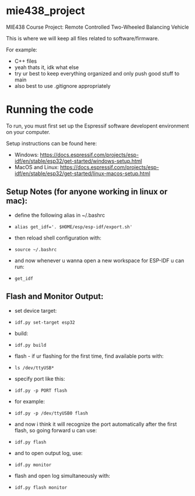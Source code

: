 # mie438_project
MIE438 Course Project: Remote Controlled Two-Wheeled Balancing Vehicle

This is where we will keep all files related to software/firmware.

For example:
- C++ files
- yeah thats it, idk what else
- try ur best to keep everything organized and only push good stuff to main
- also best to use .gitignore appropriately


# Running the code

To run, you must first set up the Espressif software developent environment on your computer.

Setup instructions can be found here:
- Windows: https://docs.espressif.com/projects/esp-idf/en/stable/esp32/get-started/windows-setup.html
- MacOS and Linux: https://docs.espressif.com/projects/esp-idf/en/stable/esp32/get-started/linux-macos-setup.html

## Setup Notes (for anyone working in linux or mac):
- define the following alias in ~/.bashrc
-     alias get_idf='. $HOME/esp/esp-idf/export.sh'

- then reload shell configuration with:
-     source ~/.bashrc

- and now whenever u wanna open a new workspace for ESP-IDF u can run:
-     get_idf

## Flash and Monitor Output:
- set device target:
-     idf.py set-target esp32
- build:
-     idf.py build
- flash - if ur flashing for the first time, find available ports with:
-     ls /dev/ttyUSB*
- specify port like this:
-     idf.py -p PORT flash
- for example:
-     idf.py -p /dev/ttyUSB0 flash
- and now i think it will recognize the port automatically after the first flash, so going forward u can use:
-     idf.py flash
- and to open output log, use:
-     idf.py monitor
- flash and open log simultaneously with:
-     idf.py flash monitor
